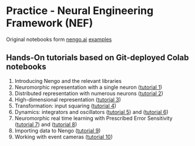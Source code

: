 # Practice - Neural Engineering Framework (NEF)

Original notebooks form [nengo.ai](https://www.nengo.ai/) [examples](https://github.com/nengo/nengo/tree/main/docs/examples)

## Hands-On tutorials based on Git-deployed Colab notebooks

1) Introducing Nengo and the relevant libraries
2) Neuromorphic representation with a single neuron ([tutorial 1](https://github.com/NBELab/NeMo/blob/main/tutorials/A_single_neuron.ipynb))
3) Distributed representation with numerous neurons ([tutorial 2](https://github.com/NBELab/NeMo/blob/main/tutorials/Many_neurons.ipynb))
4) High-dimensional representation ([tutorial 3](https://github.com/NBELab/NeMo/blob/main/tutorials/2d_representation.ipynb))
5) Transformation: input squaring ([tutorial 4](https://github.com/NBELab/NeMo/blob/main/tutorials/squaring.ipynb))
6) Dynamics: integrators and oscillators ([tutorial 5](https://github.com/NBELab/NeMo/blob/main/tutorials/integrator.ipynb)) and ([tutorial 6](https://github.com/NBELab/NeMo/blob/main/tutorials/oscillator.ipynb))
7) Neuromorphic real time learning with Prescribed Error Sensitivity ([tutorial 7](https://github.com/NBELab/NeMo/blob/main/tutorials/learn_communication_channel.ipynb)) and ([tutorial 8](https://github.com/NBELab/NeMo/blob/main/tutorials/learn_product.ipynb))
8) Importing data to Nengo ([tutorial 9](https://github.com/NBELab/NeMo/blob/main/tutorials/image_input.ipynb))
9) Working with event cameras ([tutorial 10](https://github.com/NBELab/NeMo/blob/main/tutorials/dvs_from_file.ipynb))
